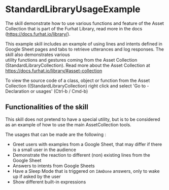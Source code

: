# StandardLibraryUsageExample

The skill demonstrate how to use various functions and feature of the Asset Collection that is part of the Furhat Library, read more in the docs (https://docs.furhat.io/library/). 

This example skill includes an example of using lines and intents defined in Google Sheet pages and tabs to retrieve utterances and log responses. The skill also demonstrates various  
 utility functions and gestures coming from the Asset Collection (StandardLibraryCollection). Read more about the Asset Collection at https://docs.furhat.io/library/#asset-collection

To view the source code of a class, object or function from the Asset Collection ((StandardLibraryCollection) right click and select 'Go to - Declaration or usages' (Ctrl-b / Cmd-b)

## Functionalities of the skill

This skill does not pretend to have a special utility, but is to be considered as an example of how to use the main AssetCollection tools.

The usages that can be made are the following :
* Greet users with examples from a Google Sheet, that may differ if there is a small user in the audience
* Demonstrate the reaction to different (non) existing lines from the Google Sheet
* Answers to intents from Google Sheets
* Have a Sleep Mode that is triggered on `IAmDone` answers, only to wake up if asked by the user
* Show different built-in expressions





